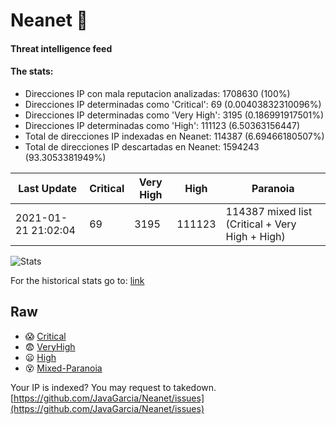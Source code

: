 # Neanet :hocho:
#### Threat intelligence feed
#### The stats:

- Direcciones IP con mala reputacion analizadas: 1708630 (100%)
- Direcciones IP determinadas como 'Critical':  69 (0.00403832310096%)
- Direcciones IP determinadas como 'Very High':  3195 (0.186991917501%)
- Direcciones IP determinadas como 'High':  111123 (6.50363156447)
- Total de direcciones IP indexadas en Neanet:  114387 (6.69466180507%)
- Total de direcciones IP descartadas en Neanet:  1594243 (93.3053381949%)

| Last Update | Critical | Very High | High | Paranoia |
| --- | --- | --- | --- | --- |
| 2021-01-21 21:02:04 | 69 | 3195 | 111123 | 114387 mixed list (Critical + Very High + High)|

![Stats](https://docs.google.com/spreadsheets/d/e/2PACX-1vSnaNMIXVabIpDJjufMlzH7poXnshF3mgd8Is1g9ytUEzVsP5my4Trn8f-xkoLLQ38xpL3HtmUexLo6/pubchart?oid=501124687&format=image)

For the historical stats go to: [link](/stats.csv)
## Raw
- :scream: [Critical](https://raw.githubusercontent.com/JavaGarcia/Neanet/master/blacklists/neanet_critical.txt)
- :fearful: [VeryHigh](https://raw.githubusercontent.com/JavaGarcia/Neanet/master/blacklists/neanet_veryHigh.txtt)
- :frowning: [High](https://raw.githubusercontent.com/JavaGarcia/Neanet/master/blacklists/neanet_high.txt)
- :dizzy_face: [Mixed-Paranoia](https://raw.githubusercontent.com/JavaGarcia/Neanet/master/blacklists/neanet_all.txt)


Your IP is indexed? You may request to takedown. [https://github.com/JavaGarcia/Neanet/issues](https://github.com/JavaGarcia/Neanet/issues)


















































































































































































































































































































































































































































































































































































































































































































































































































































































































































































































































































































































































































































































































































































































































































































































































































































































































































































































































































































































































































































































































































































































































































































































































































































































































































































































































































































































































































































































































































































































































































































































































































































































































































































































































































































































































































































































































































































































